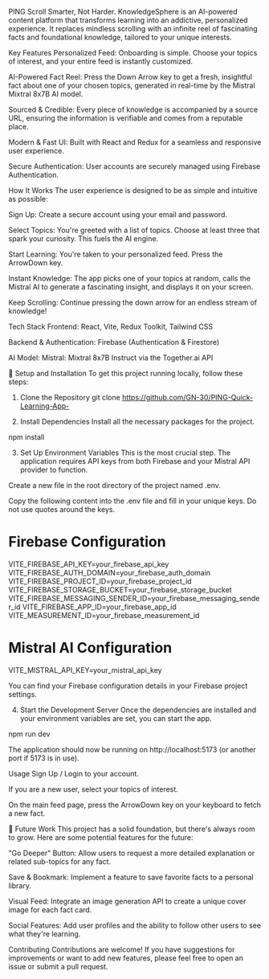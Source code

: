 PING
Scroll Smarter, Not Harder. KnowledgeSphere is an AI-powered content platform that transforms learning into an addictive, personalized experience. It replaces mindless scrolling with an infinite reel of fascinating facts and foundational knowledge, tailored to your unique interests.

Key Features
Personalized Feed: Onboarding is simple. Choose your topics of interest, and your entire feed is instantly customized.

AI-Powered Fact Reel: Press the Down Arrow key to get a fresh, insightful fact about one of your chosen topics, generated in real-time by the Mistral Mixtral 8x7B AI model.

Sourced & Credible: Every piece of knowledge is accompanied by a source URL, ensuring the information is verifiable and comes from a reputable place.

Modern & Fast UI: Built with React and Redux for a seamless and responsive user experience.

Secure Authentication: User accounts are securely managed using Firebase Authentication.

How It Works
The user experience is designed to be as simple and intuitive as possible:

Sign Up: Create a secure account using your email and password.

Select Topics: You're greeted with a list of topics. Choose at least three that spark your curiosity. This fuels the AI engine.

Start Learning: You're taken to your personalized feed. Press the ArrowDown key.

Instant Knowledge: The app picks one of your topics at random, calls the Mistral AI to generate a fascinating insight, and displays it on your screen.

Keep Scrolling: Continue pressing the down arrow for an endless stream of knowledge!

Tech Stack
Frontend: React, Vite, Redux Toolkit, Tailwind CSS

Backend & Authentication: Firebase (Authentication & Firestore)

AI Model: Mistral: Mixtral 8x7B Instruct via the Together.ai API

🚀 Setup and Installation
To get this project running locally, follow these steps:

1. Clone the Repository
git clone https://github.com/GN-30/PING-Quick-Learning-App-

2. Install Dependencies
Install all the necessary packages for the project.

npm install

3. Set Up Environment Variables
This is the most crucial step. The application requires API keys from both Firebase and your Mistral API provider to function.

Create a new file in the root directory of the project named .env.

Copy the following content into the .env file and fill in your unique keys. Do not use quotes around the keys.

# Firebase Configuration
VITE_FIREBASE_API_KEY=your_firebase_api_key
VITE_FIREBASE_AUTH_DOMAIN=your_firebase_auth_domain
VITE_FIREBASE_PROJECT_ID=your_firebase_project_id
VITE_FIREBASE_STORAGE_BUCKET=your_firebase_storage_bucket
VITE_FIREBASE_MESSAGING_SENDER_ID=your_firebase_messaging_sender_id
VITE_FIREBASE_APP_ID=your_firebase_app_id
VITE_MEASUREMENT_ID=your_firebase_measurement_id

# Mistral AI Configuration
VITE_MISTRAL_API_KEY=your_mistral_api_key

You can find your Firebase configuration details in your Firebase project settings.

4. Start the Development Server
Once the dependencies are installed and your environment variables are set, you can start the app.

npm run dev

The application should now be running on http://localhost:5173 (or another port if 5173 is in use).

Usage
Sign Up / Login to your account.

If you are a new user, select your topics of interest.

On the main feed page, press the ArrowDown key on your keyboard to fetch a new fact.

🔮 Future Work
This project has a solid foundation, but there's always room to grow. Here are some potential features for the future:

"Go Deeper" Button: Allow users to request a more detailed explanation or related sub-topics for any fact.

Save & Bookmark: Implement a feature to save favorite facts to a personal library.

Visual Feed: Integrate an image generation API to create a unique cover image for each fact card.

Social Features: Add user profiles and the ability to follow other users to see what they're learning.

Contributing
Contributions are welcome! If you have suggestions for improvements or want to add new features, please feel free to open an issue or submit a pull request.
